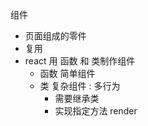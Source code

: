 组件
* 页面组成的零件
* 复用
* react 用 函数 和 类制作组件
    - 函数 简单组件 
    - 类 复杂组件 : 多行为
        - 需要继承类
        - 实现指定方法 render